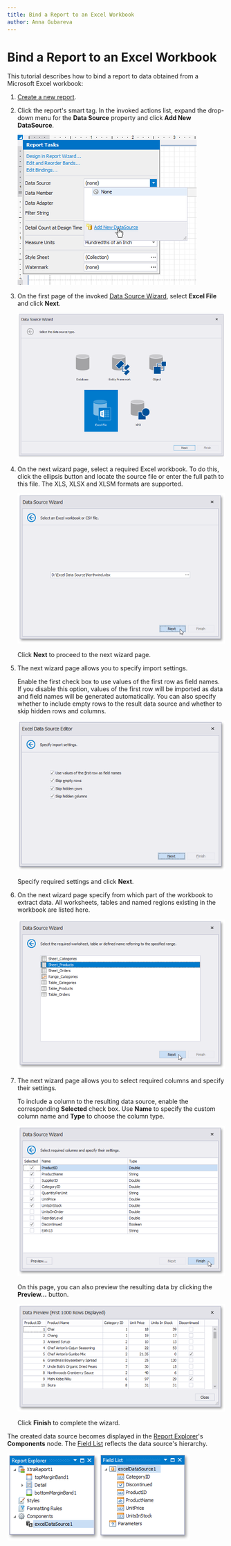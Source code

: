 ```yaml
---
title: Bind a Report to an Excel Workbook
author: Anna Gubareva
---
```

# Bind a Report to an Excel Workbook


This tutorial describes how to bind a report to data obtained from a Microsoft Excel workbook:

1. [Create a new report](../add-new-reports.md).
2. Click the report's smart tag. In the invoked actions list, expand the drop-down menu for the **Data Source** property and click **Add New DataSource**.
	
	![](../../../../images/eurd-win-report-smart-tag-add-new-data-source.png)

3. On the first page of the invoked [Data Source Wizard](../report-designer-tools/data-source-wizard.md), select **Excel File** and click **Next**.
	
	![](../../../../images/eurd-win-data-source-wizard-select-excel-data-source.png)

4. On the next wizard page, select a required Excel workbook. To do this, click the ellipsis button and locate the source file or enter the full path to this file. The XLS, XLSX and XLSM formats are supported.
	
	![eurd-win-selectexcelworkbook](../../../../images/eurd-win-selectexcelworkbook.png)
	
	Click **Next** to proceed to the next wizard page.
5. The next wizard page allows you to specify import settings.
	
	Enable the first check box to use values of the first row as field names. If you disable this option, values of the first row will be imported as data and field names will be generated automatically. You can also specify whether to include empty rows to the result data source and whether to skip hidden rows and columns.
	
	![eurd-win-exceldatasource_specifyingimportoptions](../../../../images/eurd-win-exceldatasource_specifyingimportoptions.png)
	
	Specify required settings and click **Next**.
6. On the next wizard page specify from which part of the workbook to extract data. All worksheets, tables and named regions existing in the workbook are listed here.
	
	![eurd-win-exceldatasource_choosingtablesheetrange](../../../../images/eurd-win-exceldatasource_choosingtablesheetrange.png)
7. The next wizard page allows you to select required columns and specify their settings.
	
	To include a column to the resulting data source, enable the corresponding **Selected** check box. Use **Name** to specify the custom column name and **Type** to choose the column type.
	
	![eurd-win-exceldatasource_selectingcolumns](../../../../images/eurd-win-exceldatasource_selectingcolumns.png)
	
	On this page, you can also preview the resulting data by clicking the **Preview...** button.
	
	![eurd-win-exceldatasource_datapreview](../../../../images/eurd-win-exceldatasource_datapreview.png)
	
	Click **Finish** to complete the wizard.

The created data source becomes displayed in the [Report Explorer](../report-designer-tools/ui-panels/report-explorer.md)'s **Components** node. The [Field List](../report-designer-tools/ui-panels/field-list.md) reflects the data source's hierarchy.

![](../../../../images/eurd-win-data-source-wizard-select-excel-result.png)